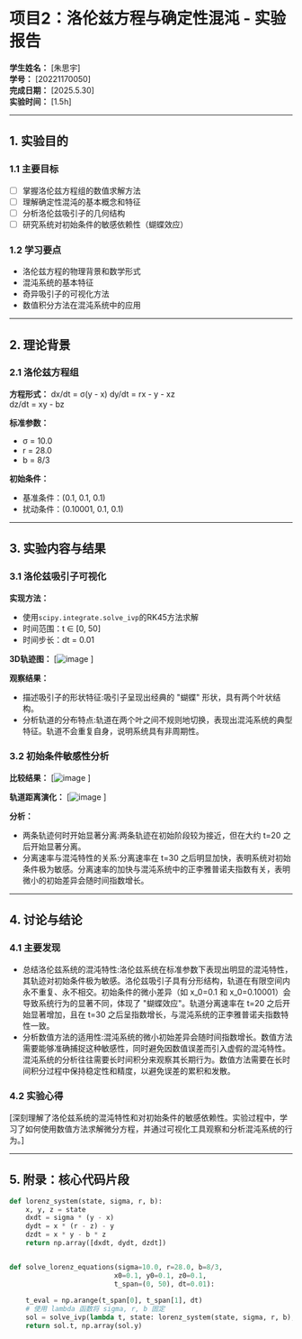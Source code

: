 # 项目2：洛伦兹方程与确定性混沌 - 实验报告

**学生姓名：** [朱思宇]  
**学号：** [20221170050]  
**完成日期：** [2025.5.30]  
**实验时间：** [1.5h]

---

## 1. 实验目的

### 1.1 主要目标
- [ ] 掌握洛伦兹方程组的数值求解方法
- [ ] 理解确定性混沌的基本概念和特征
- [ ] 分析洛伦兹吸引子的几何结构
- [ ] 研究系统对初始条件的敏感依赖性（蝴蝶效应）

### 1.2 学习要点
- 洛伦兹方程的物理背景和数学形式
- 混沌系统的基本特征
- 奇异吸引子的可视化方法
- 数值积分方法在混沌系统中的应用

---

## 2. 理论背景

### 2.1 洛伦兹方程组

**方程形式：**
dx/dt = σ(y - x)
dy/dt = rx - y - xz  
dz/dt = xy - bz


**标准参数：**
- σ = 10.0
- r = 28.0
- b = 8/3

**初始条件：**
- 基准条件：(0.1, 0.1, 0.1)
- 扰动条件：(0.10001, 0.1, 0.1)

---

## 3. 实验内容与结果

### 3.1 洛伦兹吸引子可视化

**实现方法：**
- 使用`scipy.integrate.solve_ivp`的RK45方法求解
- 时间范围：t ∈ [0, 50]
- 时间步长：dt = 0.01

**3D轨迹图：**
[![image](https://github.com/user-attachments/assets/7c10e70a-0a12-4e29-8ea8-16856e8dc46d)
]

**观察结果：**
- 描述吸引子的形状特征:吸引子呈现出经典的 "蝴蝶" 形状，具有两个叶状结构。
- 分析轨道的分布特点:轨道在两个叶之间不规则地切换，表现出混沌系统的典型特征。轨道不会重复自身，说明系统具有非周期性。

### 3.2 初始条件敏感性分析

**比较结果：**
[![image](https://github.com/user-attachments/assets/07650212-f04f-46d0-9346-38015335a2ee)
]

**轨道距离演化：**
[![image](https://github.com/user-attachments/assets/fe6316fe-3b49-4dae-adcf-f402053bc948)
]

**分析：**
- 两条轨迹何时开始显著分离:两条轨迹在初始阶段较为接近，但在大约 t=20 之后开始显著分离。
- 分离速率与混沌特性的关系:分离速率在 t=30 之后明显加快，表明系统对初始条件极为敏感。分离速率的加快与混沌系统中的正李雅普诺夫指数有关，表明微小的初始差异会随时间指数增长。

---

## 4. 讨论与结论

### 4.1 主要发现
- 总结洛伦兹系统的混沌特性:洛伦兹系统在标准参数下表现出明显的混沌特性，其轨迹对初始条件极为敏感。洛伦兹吸引子具有分形结构，轨道在有限空间内永不重复、永不相交。初始条件的微小差异（如 x_0=0.1 和 x_0=0.10001）会导致系统行为的显著不同，体现了 "蝴蝶效应"。轨道分离速率在 t=20 之后开始显著增加，且在 t=30 之后呈指数增长，与混沌系统的正李雅普诺夫指数特性一致。
- 分析数值方法的适用性:混沌系统的微小初始差异会随时间指数增长。数值方法需要能够准确捕捉这种敏感性，同时避免因数值误差而引入虚假的混沌特性。混沌系统的分析往往需要长时间积分来观察其长期行为。数值方法需要在长时间积分过程中保持稳定性和精度，以避免误差的累积和发散。

### 4.2 实验心得
[深刻理解了洛伦兹系统的混沌特性和对初始条件的敏感依赖性。实验过程中，学习了如何使用数值方法求解微分方程，并通过可视化工具观察和分析混沌系统的行为。]

---

## 5. 附录：核心代码片段

```python
def lorenz_system(state, sigma, r, b):
    x, y, z = state
    dxdt = sigma * (y - x)
    dydt = x * (r - z) - y
    dzdt = x * y - b * z
    return np.array([dxdt, dydt, dzdt])


def solve_lorenz_equations(sigma=10.0, r=28.0, b=8/3,
                          x0=0.1, y0=0.1, z0=0.1,
                          t_span=(0, 50), dt=0.01):
  
    t_eval = np.arange(t_span[0], t_span[1], dt)
    # 使用 lambda 函数将 sigma, r, b 固定
    sol = solve_ivp(lambda t, state: lorenz_system(state, sigma, r, b), t_span, [x0, y0, z0], method='RK45', t_eval=t_eval)
    return sol.t, np.array(sol.y)
```
